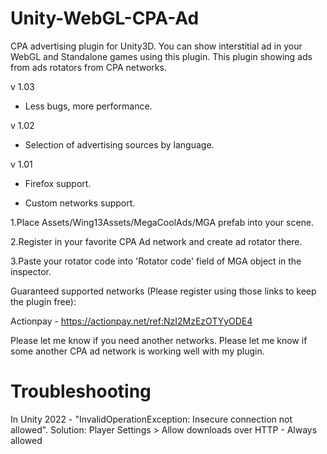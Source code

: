 # Unity-WebGL-CPA-Ad
CPA advertising plugin for Unity3D. You can show interstitial ad in your WebGL and Standalone games using this plugin. This plugin showing ads from ads rotators from CPA networks.

v 1.03

+ Less bugs, more performance.

v 1.02

+ Selection of advertising sources by language.

v 1.01

+ Firefox support.

+ Custom networks support.

1.Place Assets/Wing13Assets/MegaCoolAds/MGA prefab into your scene.

2.Register in your favorite CPA Ad network and create ad rotator there.

3.Paste your rotator code into 'Rotator code' field of MGA object in the inspector.

Guaranteed supported networks (Please register using those links to keep the plugin free):

Actionpay - https://actionpay.net/ref:NzI2MzEzOTYyODE4

Please let me know if you need another networks.
Please let me know if some another CPA ad network is working well with my plugin.

# Troubleshooting
In Unity 2022 - "InvalidOperationException: Insecure connection not allowed".
Solution: Player Settings > Allow downloads over HTTP - Always allowed
